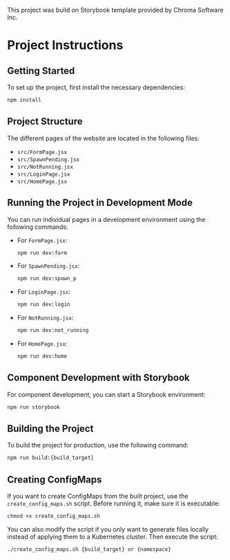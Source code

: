 This project was build on Storybook template provided by Chroma Software Inc.

# Project Instructions

## Getting Started

To set up the project, first install the necessary dependencies:

```bash
npm install
```

## Project Structure

The different pages of the website are located in the following files:

- `src/FormPage.jsx`
- `src/SpawnPending.jsx`
- `src/NotRunning.jsx`
- `src/LoginPage.jsx`
- `src/HomePage.jsx`

## Running the Project in Development Mode

You can run individual pages in a development environment using the following commands:

- For `FormPage.jsx`:
  ```bash
  npm run dev:form
  ```
- For `SpawnPending.jsx`:
  ```bash
  npm run dev:spawn_p
  ```
- For `LoginPage.jsx`:
  ```bash
  npm run dev:login
  ```
- For `NotRunning.jsx`:
  ```bash
  npm run dev:not_running
  ```
- For `HomePage.jsx`:
  ```bash
  npm run dev:home
  ```

## Component Development with Storybook

For component development, you can start a Storybook environment:

```bash
npm run storybook
```

## Building the Project

To build the project for production, use the following command:

```bash
npm run build:{build_target}
```

## Creating ConfigMaps

If you want to create ConfigMaps from the built project, use the `create_config_maps.sh` script. Before running it, make sure it is executable:

```bash
chmod +x create_config_maps.sh
```

You can also modify the script if you only want to generate files locally instead of applying them to a Kubernetes cluster.
Then execute the script:

```bash
./create_config_maps.sh {build_target} or {namespace}
```


